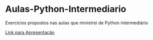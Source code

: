 # Aulas-Python-Intermediario
Exercícios propostos nas aulas que ministrei de Python intermediário

[Link para Apresentação](https://docs.google.com/presentation/d/1PGYaxdIMtKrPo4wbkNP_xIgHQ1DEyC3gRVqeRamsymA/edit#slide=id.g8fd1b7bd03_1_1)
